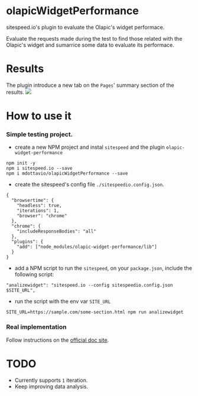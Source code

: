 # olapicWidgetPerformance

sitespeed.io's plugin to evaluate the Olapic's widget performace.

Evaluate the requests made during the test to find those related with the Olapic's widget and sumarrice some data to evaluate its performace.

# Results
The plugin introduce a new tab on the `Pages`' summary section of the results.
<img src="https://raw.githubusercontent.com/mdottavio/olapicWidgetPerformance/master/example.png">


# How to use it

### Simple testing project.

* create a new NPM project and instal `sitespeed` and the plugin `olapic-widget-performance`

```
npm init -y
npm i sitespeed.io --save
npm i mdottavio/olapicWidgetPerformance --save
```

* create the sitespeed's config file `./sitespeedio.config.json`.
```
{
  "browsertime": {
    "headless": true,
    "iterations": 1,
    "browser": "chrome"
  },
  "chrome": {
    "includeResponseBodies": "all"
  },
  "plugins": {
    "add": ["node_modules/olapic-widget-performance/lib"]
  }
}
```

* add a NPM script to run the `sitespeed`, on your `package.json`, include the following script:

```
"analizewidget": "sitespeed.io --config sitespeedio.config.json $SITE_URL",
```

* run the script with the env var `SITE_URL`

```
SITE_URL=https://sample.com/some-section.html npm run analizewidget
```

### Real implementation
Follow instructions on the [official doc site](https://www.sitespeed.io/documentation/sitespeed.io/plugins/#add-a-plugin).

# TODO

* Currently supports `1` iteration.
* Keep improving data analysis.
